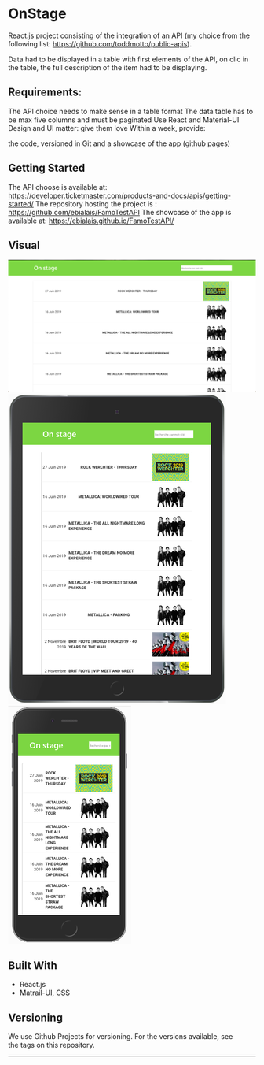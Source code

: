 # OnStage

React.js project consisting of the integration of an API (my choice from the following list: https://github.com/toddmotto/public-apis).

Data had to be displayed in a table with first elements of the API, on clic in the table, the full description of the item had to be displaying.

 ## Requirements:

The API choice needs to make sense in a table format
The data table has to be max five columns and must be paginated
Use React and Material-UI
Design and UI matter: give them love
Within a week, provide:

the code, versioned in Git and 
a showcase of the app (github pages)

## Getting Started

The API choose is available at: https://developer.ticketmaster.com/products-and-docs/apis/getting-started/
The repository hosting the project is : https://github.com/ebialais/FamoTestAPI
The showcase of the app is available at: https://ebialais.github.io/FamoTestAPI/

## Visual

![Laptop View](public/assets/screenshots/laptopView.png)
![iPad View](public/assets/screenshots/ipadView.png)
![iPhone View](public/assets/screenshots/iphoneView.png)

## Built With
- React.js
- Matrail-UI, CSS

## Versioning
We use Github Projects for versioning. For the versions available, see the tags on this repository.

---
